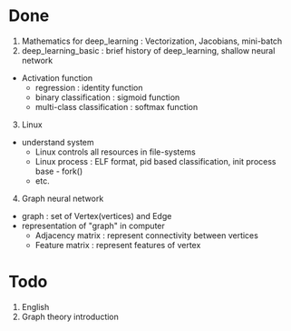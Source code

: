 # Done

1. Mathematics for deep_learning : Vectorization, Jacobians, mini-batch
2. deep_learning_basic : brief history of deep_learning, shallow neural network
- Activation function
    - regression : identity function
    - binary classification : sigmoid function
    - multi-class classification : softmax function

3. Linux
- understand system
    - Linux controls all resources in file-systems
    - Linux process : ELF format, pid based classification, init process base - fork()
    - etc.

4. Graph neural network 
- graph : set of Vertex(vertices) and Edge
- representation of "graph" in computer
    - Adjacency matrix : represent connectivity between vertices
    - Feature matrix : represent features of vertex

# Todo

1. English
2. Graph theory introduction


